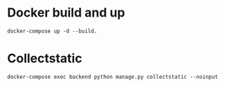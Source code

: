 # Docker build and up

`docker-compose up -d --build.`
# Collectstatic

`docker-compose exec backend python manage.py collectstatic --noinput`
